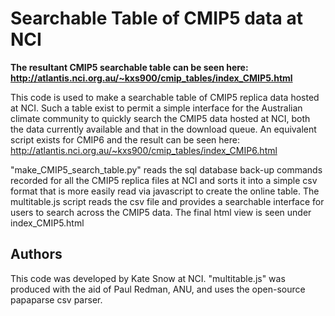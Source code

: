 # Searchable Table of CMIP5 data at NCI
  
**The resultant CMIP5 searchable table can be seen here: http://atlantis.nci.org.au/~kxs900/cmip_tables/index_CMIP5.html**

This code is used to make a searchable table of CMIP5 replica data hosted at NCI. Such a table exist to permit a simple interface for the Australian climate community to quickly search the CMIP5 data hosted at NCI, both the data currently available and that in the download queue. An equivalent script exists for CMIP6 and the result can be seen here: http://atlantis.nci.org.au/~kxs900/cmip_tables/index_CMIP6.html

"make_CMIP5_search_table.py" reads the sql database back-up commands recorded for all the CMIP5 replica files at NCI and sorts it into a simple csv format that is more easily read via javascript to create the online table. The multitable.js script reads the csv file and provides a searchable interface for users to search across the CMIP5 data. The final html view is seen under index_CMIP5.html

## Authors

This code was developed by Kate Snow at NCI. "multitable.js" was produced with the aid of Paul Redman, ANU, and uses the open-source papaparse csv parser.


